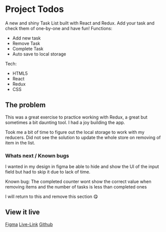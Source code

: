# Project Todos

A new and shiny Task List built with React and Redux. Add your task and check them of one-by-one and have fun!
Functions:

- Add new task
- Remove Task
- Complete Task
- Auto save to local storage

Tech:

- HTML5
- React
- Redux
- CSS

## The problem

This was a great exercise to practice working with Redux, a great but sometimes a bit daunting tool. I had a joy building the app.

Took me a bit of time to figure out the local storage to work with my reducers. Did not see the solution to update the whole store on removing of item in the list.

### Whats next / Known bugs

I wanted in my design in figma be able to hide and show the UI of the input field but had to skip it due to lack of time.

Known bug: The completed counter wont show the correct value when removing items and the number of tasks is less than completed ones

I will return to this and remove this section 😋

## View it live

[Figma](https://www.figma.com/file/eejBOLV4yFYACOmpYhUlqk/Untitled?node-id=1%3A41&t=6uCZSycN8MXLhhox-1)
[Live-Link](https://redux-tasklist-app.netlify.app/)
[Github](https://github.com/dannebrob/project-todos)
